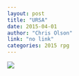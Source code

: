 ```yaml
---
layout: post
title: "URSA"
date: 2015-04-01
author: "Chris Olson"
link: "no link"
categories: 2015 rpg
---
```

![]({{site.url}}/2015images/URSA.jpg)
